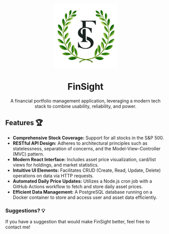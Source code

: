 <!-- PROJECT LOGO -->
<p align="center">
  <img src="frontend/public/fs_olivebranches.png" alt="frontend/public/fs_olivebranches.png" width="200">
</p>
<div align="center">

<h1 align="center" font-size=36px>FinSight</h1>

  <p align="center">
    A financial portfolio management application, leveraging a modern tech stack to combine usability, reliability, and power.
    <br />
  </p>
</div>

<!-- FEATURES -->
<a id="features"></a>
## Features 🏆
- **Comprehensive Stock Coverage:** Support for all stocks in the S&P 500.
- **RESTful API Design:** Adheres to architectural principles such as statelessness, separation of concerns, and the Model-View-Controller (MVC) pattern.
- **Modern React Interface:** Includes asset price visualization, card/list views for holdings, and market statistics.
- **Intuitive UI Elements:** Facilitates CRUD (Create, Read, Update, Delete) operations on data via HTTP requests.
- **Automated Daily Price Updates:** Utilizes a Node.js cron job with a GitHub Actions workflow to fetch and store daily asset prices.
- **Efficient Data Management:** A PostgreSQL database running on a Docker container to store and access user and asset data efficiently.

<a id="suggestions"></a>
### Suggestions? 💡
If you have a suggestion that would make FinSight better, feel free to contact me!
